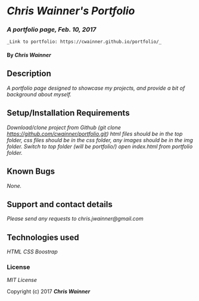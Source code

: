 # _Chris Wainner's Portfolio_

### _A portfolio page, Feb. 10, 2017_
    _Link to portfolio: https://cwainner.github.io/portfolio/_

#### By _Chris Wainner_

## Description

_A portfolio page designed to showcase my projects, and provide a bit of background about myself._

## Setup/Installation Requirements

_Download/clone project from Github (git clone https://github.com/cwainner/portfolio.git)_
_html files should be in the top folder,_
_css files should be in the css folder,_
_any images should be in the img folder._
_Switch to top folder (will be portfolio/)_
_open index.html from portfolio folder._

## Known Bugs

_None._

## Support and contact details

_Please send any requests to chris.jwainner@gmail.com_

## Technologies used

_HTML_
_CSS_
_Boostrap_

### License

*MIT License*

Copyright (c) 2017 **_Chris Wainner_**
